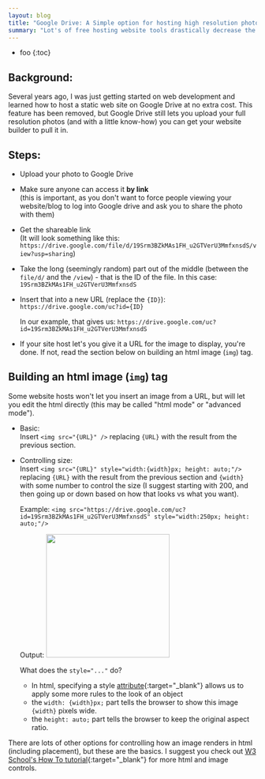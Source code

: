 ```yaml
---
layout: blog
title: "Google Drive: A Simple option for hosting high resolution photos for your website"
summary: "Lot's of free hosting website tools drastically decrease the resolution of images you upload to them, but with Google Drive you can get the full resolution version into your site."
---
```


* foo
{:toc}

## Background:

Several years ago, I was just getting started on web development and learned how to host a static web site on Google Drive at no extra cost. This feature has been removed, but Google Drive still lets you upload your full resolution photos (and with a little know-how) you can get your website builder to pull it in.

## Steps:

* Upload your photo to Google Drive

* Make sure anyone can access it <b>by link</b><br/>(this is important, as you don't want to force people viewing your website/blog to log into Google drive and ask you to share the photo with them)

* Get the shareable link<br/>
  (It will look something like this: `https://drive.google.com/file/d/19Srm3BZkMAs1FH_u2GTVerU3MmfxnsdS/view?usp=sharing`)

* Take the long (seemingly random) part out of the middle (between the `file/d/` and the `/view`) - that is the ID of the file.
    In this case: `19Srm3BZkMAs1FH_u2GTVerU3MmfxnsdS`

* Insert that into a new URL (replace the `{ID}`):
    `https://drive.google.com/uc?id={ID}`
    
    In our example, that gives us: `https://drive.google.com/uc?id=19Srm3BZkMAs1FH_u2GTVerU3MmfxnsdS`

* If your site host let's you give it a URL for the image to display, you're done. If not, read the section below on building an html image (`img`) tag.

## Building an html image (`img`) tag

Some website hosts won't let you insert an image from a URL, but will let you edit the html directly (this may be called "html mode" or "advanced mode").

* Basic: 
    <br/>
    Insert `<img src="{URL}" />` replacing `{URL}` with the result from the previous section.

* Controlling size:
    <br/>
    Insert `<img src="{URL}" style="width:{width}px; height: auto;"/>` replacing `{URL}` with the result from the previous section and `{width}` with some number to control the size (I suggest starting with 200, and then going up or down based on how that looks vs what you want).

    Example: `<img src="https://drive.google.com/uc?id=19Srm3BZkMAs1FH_u2GTVerU3MmfxnsdS" style="width:250px; height: auto;"/>`

    Output:
    <img src="https://drive.google.com/uc?id=19Srm3BZkMAs1FH_u2GTVerU3MmfxnsdS" style="width:250px; height: auto;"/>


    What does the `style="..."` do?

    * In html, specifying a style [attribute](https://www.w3schools.com/tags/att_style.asp){:target="_blank"} allows us to apply some more rules to the look of an object
    * the `width: {width}px;` part tells the browser to show this image `{width}` pixels wide.
    * the `height: auto;` part tells the browser to keep the original aspect ratio.

There are lots of other options for controlling how an image renders in html (including placement), but these are the basics. I suggest you check out [W3 School's How To tutorial](https://www.w3schools.com/howto/howto_css_image_center.asp){:target="_blank"} for more html and image controls.